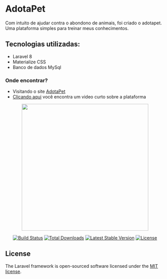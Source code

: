 # AdotaPet
Com intuito de ajudar contra o abondono de animais, foi criado o adotapet.
Uma plataforma simples para treinar meus conhecimentos.

## Tecnologias utilizadas:
* Laravel 8
* Materialize CSS
* Banco de dados MySql


### Onde encontrar?
* Visitando o site [AdotaPet](http://adotapet.epizy.com)
* [Clicando aqui](https://www.facebook.com/rodrigo.vitor.75/videos/539031767341462) você encontra um video curto sobre a plataforma
<p align="center"><a href="https://laravel.com" target="_blank"><img src="https://raw.githubusercontent.com/laravel/art/master/logo-lockup/5%20SVG/2%20CMYK/1%20Full%20Color/laravel-logolockup-cmyk-red.svg" width="400"></a></p>

<p align="center">
<a href="https://travis-ci.org/laravel/framework"><img src="https://travis-ci.org/laravel/framework.svg" alt="Build Status"></a>
<a href="https://packagist.org/packages/laravel/framework"><img src="https://img.shields.io/packagist/dt/laravel/framework" alt="Total Downloads"></a>
<a href="https://packagist.org/packages/laravel/framework"><img src="https://img.shields.io/packagist/v/laravel/framework" alt="Latest Stable Version"></a>
<a href="https://packagist.org/packages/laravel/framework"><img src="https://img.shields.io/packagist/l/laravel/framework" alt="License"></a>
</p>


## License

The Laravel framework is open-sourced software licensed under the [MIT license](https://opensource.org/licenses/MIT).
